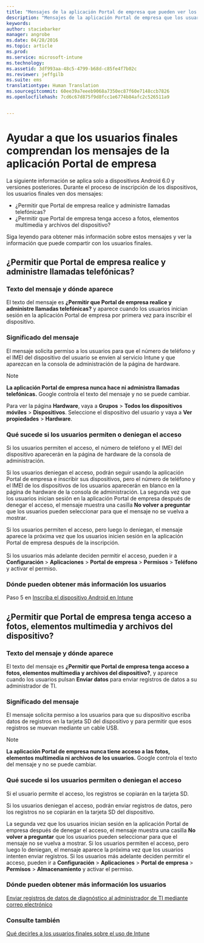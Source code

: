```yaml
---
title: "Mensajes de la aplicación Portal de empresa que pueden ver los usuarios | Microsoft Intune"
description: "Mensajes de la aplicación Portal de empresa que los usuarios finales de Intune pueden ver"
keywords: 
author: staciebarker
manager: angrobe
ms.date: 04/28/2016
ms.topic: article
ms.prod: 
ms.service: microsoft-intune
ms.technology: 
ms.assetid: 3df993aa-48c5-4799-b68d-c85fe4f7b02c
ms.reviewer: jeffgilb
ms.suite: ems
translationtype: Human Translation
ms.sourcegitcommit: 60ee39a7eeeb9068a7350ec87f60e7148ccb7826
ms.openlocfilehash: 7cd6c67d875f9d8fcc1e6774b84afc2c526511a9


---
```


# Ayudar a que los usuarios finales comprendan los mensajes de la aplicación Portal de empresa

La siguiente información se aplica solo a dispositivos Android 6.0 y versiones posteriores. Durante el proceso de inscripción de los dispositivos, los usuarios finales ven dos mensajes:

- ¿Permitir que Portal de empresa realice y administre llamadas telefónicas?
- ¿Permitir que Portal de empresa tenga acceso a fotos, elementos multimedia y archivos del dispositivo?

Siga leyendo para obtener más información sobre estos mensajes y ver la información que puede compartir con los usuarios finales.

## ¿Permitir que Portal de empresa realice y administre llamadas telefónicas?

### Texto del mensaje y dónde aparece
El texto del mensaje es **¿Permitir que Portal de empresa realice y administre llamadas telefónicas?** y aparece cuando los usuarios inician sesión en la aplicación Portal de empresa por primera vez para inscribir el dispositivo.

### Significado del mensaje
El mensaje solicita permiso a los usuarios para que el número de teléfono y el IMEI del dispositivo del usuario se envíen al servicio Intune y que aparezcan en la consola de administración de la página de hardware.

> [!NOTE]
> **La aplicación Portal de empresa nunca hace ni administra llamadas telefónicas.** Google controla el texto del mensaje y no se puede cambiar.

Para ver la página **Hardware**, vaya a **Grupos** > **Todos los dispositivos móviles** > **Dispositivos**. Seleccione el dispositivo del usuario y vaya a **Ver propiedades** > **Hardware**.

### Qué sucede si los usuarios permiten o deniegan el acceso
Si los usuarios permiten el acceso, el número de teléfono y el IMEI del dispositivo aparecerán en la página de hardware de la consola de administración.

Si los usuarios deniegan el acceso, podrán seguir usando la aplicación Portal de empresa e inscribir sus dispositivos, pero el número de teléfono y el IMEI de los dispositivos de los usuarios aparecerán en blanco en la página de hardware de la consola de administración. La segunda vez que los usuarios inician sesión en la aplicación Portal de empresa después de denegar el acceso, el mensaje muestra una casilla **No volver a preguntar** que los usuarios pueden seleccionar para que el mensaje no se vuelva a mostrar.

Si los usuarios permiten el acceso, pero luego lo deniegan, el mensaje aparece la próxima vez que los usuarios inicien sesión en la aplicación Portal de empresa después de la inscripción.</br></br>Si los usuarios más adelante deciden permitir el acceso, pueden ir a **Configuración** > **Aplicaciones** > **Portal de empresa** > **Permisos** > **Teléfono** y activar el permiso.

### Dónde pueden obtener más información los usuarios
Paso 5 en [Inscriba el dispositivo Android en Intune](/Intune/EndUser/enroll-your-device-in-intune-android)

## ¿Permitir que Portal de empresa tenga acceso a fotos, elementos multimedia y archivos del dispositivo?

### Texto del mensaje y dónde aparece
El texto del mensaje es **¿Permitir que Portal de empresa tenga acceso a fotos, elementos multimedia y archivos del dispositivo?**, y aparece cuando los usuarios pulsan **Enviar datos** para enviar registros de datos a su administrador de TI.

### Significado del mensaje
El mensaje solicita permiso a los usuarios para que su dispositivo escriba datos de registros en la tarjeta SD del dispositivo y para permitir que esos registros se muevan mediante un cable USB.   

> [!NOTE]
> **La aplicación Portal de empresa nunca tiene acceso a las fotos, elementos multimedia ni archivos de los usuarios.** Google controla el texto del mensaje y no se puede cambiar.

### Qué sucede si los usuarios permiten o deniegan el acceso
Si el usuario permite el acceso, los registros se copiarán en la tarjeta SD.

Si los usuarios deniegan el acceso, podrán enviar registros de datos, pero los registros no se copiarán en la tarjeta SD del dispositivo.

La segunda vez que los usuarios inician sesión en la aplicación Portal de empresa después de denegar el acceso, el mensaje muestra una casilla **No volver a preguntar** que los usuarios pueden seleccionar para que el mensaje no se vuelva a mostrar. Si los usuarios permiten el acceso, pero luego lo deniegan, el mensaje aparece la próxima vez que los usuarios intenten enviar registros. Si los usuarios más adelante deciden permitir el acceso, pueden ir a **Configuración**  >  **Aplicaciones**  >  **Portal de empresa**  >  **Permisos**  >  **Almacenamiento** y activar el permiso.

### Dónde pueden obtener más información los usuarios
[Enviar registros de datos de diagnóstico al administrador de TI mediante correo electrónico](/Intune/EndUser/send-diagnostic-data-logs-to-your-it-administrator-using-email-android)


### Consulte también
[Qué decirles a los usuarios finales sobre el uso de Intune](/intune/deploy-use/what-to-tell-your-end-users-about-using-microsoft-intune)



<!--HONumber=Jul16_HO4-->



